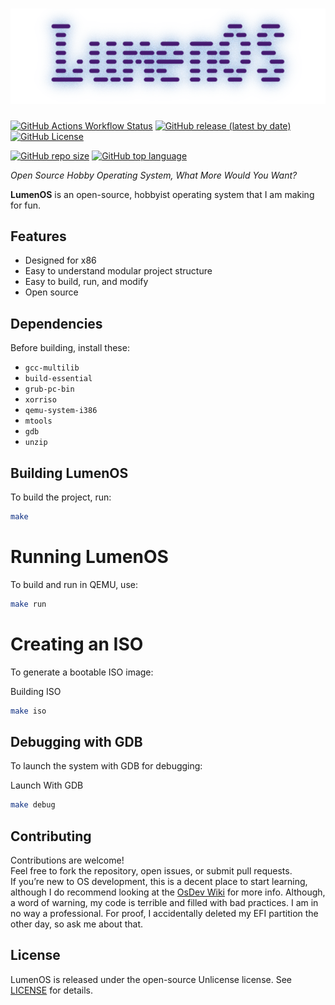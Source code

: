 <h1 align="center"><img src="./.assets/Lumen2.png"/></h1>

[![GitHub Actions Workflow Status](https://img.shields.io/github/actions/workflow/status/xlumen1/LumenOS/build.yml)](#)
[![GitHub release (latest by date)](https://img.shields.io/github/v/release/xlumen1/LumenOS)](https://github.com/xlumen1/LumenOS/releases)
[![GitHub License](https://img.shields.io/github/license/xlumen1/LumenOS)](./LICENSE)

[![GitHub repo size](https://img.shields.io/github/repo-size/xlumen1/LumenOS)](#)
[![GitHub top language](https://img.shields.io/github/languages/top/xlumen1/LumenOS)](https://github.com/search?q=repo%3Axlumen1%2FLumenOS++language%3AC&type=code)

*Open Source Hobby Operating System, What More Would You Want?*

**LumenOS** is an open-source, hobbyist operating system that I am making for fun.

## Features

- Designed for x86
- Easy to understand modular project structure
- Easy to build, run, and modify
- Open source

## Dependencies

Before building, install these:
- `gcc-multilib`
- `build-essential`
- `grub-pc-bin`
- `xorriso`
- `qemu-system-i386`
- `mtools`
- `gdb`
- `unzip`

## Building LumenOS

To build the project, run:

```bash
make
```

# Running LumenOS

To build and run in QEMU, use:

```bash
make run
```

# Creating an ISO

To generate a bootable ISO image:

Building ISO
```bash
make iso
```
## Debugging with GDB

To launch the system with GDB for debugging:

Launch With GDB
```bash
make debug
```

## Contributing

Contributions are welcome!  
Feel free to fork the repository, open issues, or submit pull requests.  
If you’re new to OS development, this is a decent place to start learning, although I do recommend looking at the [OsDev Wiki](https://wiki.osdev.org) for more info. Although, a word of warning, my code is terrible and filled with bad practices. I am in no way a professional. For proof, I accidentally deleted my EFI partition the other day, so ask me about that.

## License

LumenOS is released under the open-source Unlicense license. See [LICENSE](LICENSE) for details.
